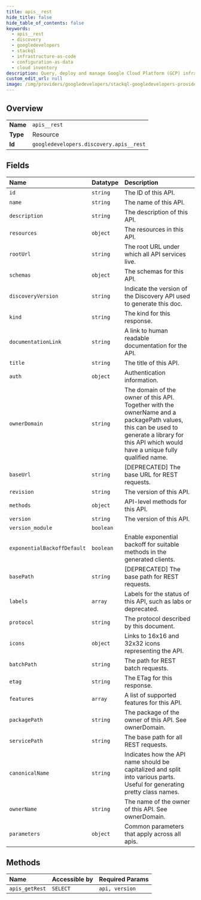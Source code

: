 ```yaml
---
title: apis__rest
hide_title: false
hide_table_of_contents: false
keywords:
  - apis__rest
  - discovery
  - googledevelopers    
  - stackql
  - infrastructure-as-code
  - configuration-as-data
  - cloud inventory
description: Query, deploy and manage Google Cloud Platform (GCP) infrastructure and resources using SQL
custom_edit_url: null
image: /img/providers/googledevelopers/stackql-googledevelopers-provider-featured-image.png
---
```

  
    

## Overview
<table><tbody>
<tr><td><b>Name</b></td><td><code>apis__rest</code></td></tr>
<tr><td><b>Type</b></td><td>Resource</td></tr>
<tr><td><b>Id</b></td><td><code>googledevelopers.discovery.apis__rest</code></td></tr>
</tbody></table>

## Fields
| Name | Datatype | Description |
|:-----|:---------|:------------|
| `id` | `string` | The ID of this API. |
| `name` | `string` | The name of this API. |
| `description` | `string` | The description of this API. |
| `resources` | `object` | The resources in this API. |
| `rootUrl` | `string` | The root URL under which all API services live. |
| `schemas` | `object` | The schemas for this API. |
| `discoveryVersion` | `string` | Indicate the version of the Discovery API used to generate this doc. |
| `kind` | `string` | The kind for this response. |
| `documentationLink` | `string` | A link to human readable documentation for the API. |
| `title` | `string` | The title of this API. |
| `auth` | `object` | Authentication information. |
| `ownerDomain` | `string` | The domain of the owner of this API. Together with the ownerName and a packagePath values, this can be used to generate a library for this API which would have a unique fully qualified name. |
| `baseUrl` | `string` | [DEPRECATED] The base URL for REST requests. |
| `revision` | `string` | The version of this API. |
| `methods` | `object` | API-level methods for this API. |
| `version` | `string` | The version of this API. |
| `version_module` | `boolean` |  |
| `exponentialBackoffDefault` | `boolean` | Enable exponential backoff for suitable methods in the generated clients. |
| `basePath` | `string` | [DEPRECATED] The base path for REST requests. |
| `labels` | `array` | Labels for the status of this API, such as labs or deprecated. |
| `protocol` | `string` | The protocol described by this document. |
| `icons` | `object` | Links to 16x16 and 32x32 icons representing the API. |
| `batchPath` | `string` | The path for REST batch requests. |
| `etag` | `string` | The ETag for this response. |
| `features` | `array` | A list of supported features for this API. |
| `packagePath` | `string` | The package of the owner of this API. See ownerDomain. |
| `servicePath` | `string` | The base path for all REST requests. |
| `canonicalName` | `string` | Indicates how the API name should be capitalized and split into various parts. Useful for generating pretty class names. |
| `ownerName` | `string` | The name of the owner of this API. See ownerDomain. |
| `parameters` | `object` | Common parameters that apply across all apis. |
## Methods
| Name | Accessible by | Required Params |
|:-----|:--------------|:----------------|
| `apis_getRest` | `SELECT` | `api, version` |
